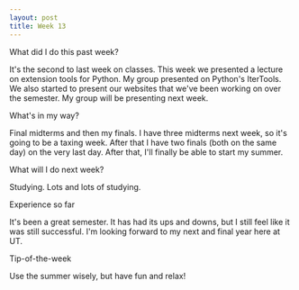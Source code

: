 ```yaml
---
layout: post
title: Week 13
---
```


What did I do this past week?

It's the second to last week on classes. This week we presented a lecture on extension tools for Python. My group presented on Python's IterTools. We also started to present our websites that we've been working on over the semester. My group will be presenting next week.

What's in my way?

Final midterms and then my finals. I have three midterms next week, so it's going to be a taxing week. After that I have two finals (both on the same day) on the very last day. After that, I'll finally be able to start my summer.

What will I do next week?

Studying. Lots and lots of studying. 

Experience so far

It's been a great semester. It has had its ups and downs, but I still feel like it was still successful. I'm looking forward to my next and final year here at UT.

Tip-of-the-week

Use the summer wisely, but have fun and relax!
